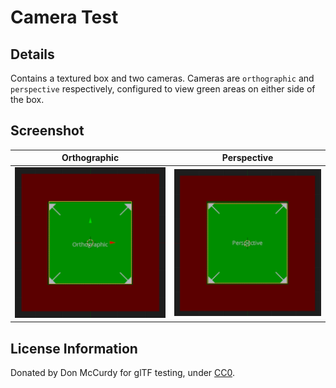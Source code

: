 # Camera Test

## Details

Contains a textured box and two cameras. Cameras are `orthographic` and `perspective` respectively, configured to view green areas on either side of the box.

## Screenshot

| Orthographic | Perspective |
|---|---|
| ![ortho screenshot](screenshot_ortho.png) | ![perspective screenshot](screenshot_perspective.png) |

## License Information

Donated by Don McCurdy for glTF testing, under [CC0](https://creativecommons.org/publicdomain/zero/1.0/).
